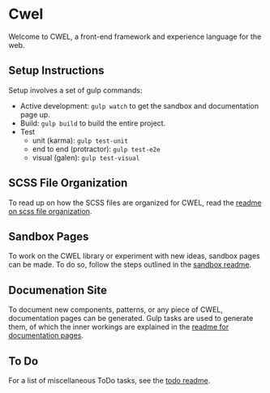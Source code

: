 # Cwel

Welcome to CWEL, a front-end framework and experience language for the web.

## Setup Instructions

Setup involves a set of gulp commands:

- Active development: `gulp watch` to get the sandbox and documentation page up.
- Build: `gulp build` to build the entire project.
- Test
	- unit (karma): `gulp test-unit`
	- end to end (protractor): `gulp test-e2e`
	- visual (galen): `gulp test-visual`

## SCSS File Organization

To read up on how the SCSS files are organized for CWEL, read the
[readme on scss file organization](./readme/SCSS-organization.md).

## Sandbox Pages

To work on the CWEL library or experiment with new ideas, sandbox pages
can be made. To do so, follow the steps outlined in the [sandbox readme](./readme/Sandbox.md).

## Documenation Site

To document new components, patterns, or any piece of CWEL, documentation pages
can be generated. Gulp tasks are used to generate them, of which the inner
workings are explained in the [readme for documentation pages](./readme/Docs-site.md).

## To Do

For a list of miscellaneous ToDo tasks, see the [todo readme](./readme/Todo.md).
